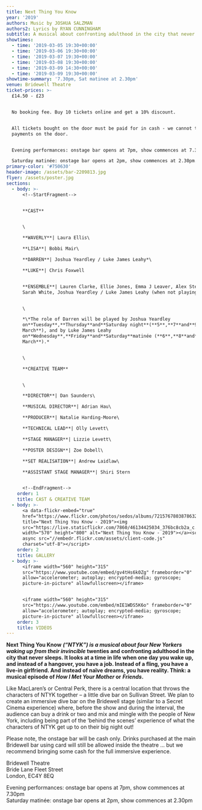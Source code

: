 ```yaml
---
title: Next Thing You Know
year: '2019'
authors: Music by JOSHUA SALZMAN
authors2: Lyrics by RYAN CUNNINGHAM
subtitle: A musical about confronting adulthood in the city that never sleeps
showtimes:
  - time: '2019-03-05 19:30+00:00'
  - time: '2019-03-06 19:30+00:00'
  - time: '2019-03-07 19:30+00:00'
  - time: '2019-03-08 19:30+00:00'
  - time: '2019-03-09 14:30+00:00'
  - time: '2019-03-09 19:30+00:00'
showtime-summary: '7.30pm, Sat matinee at 2.30pm'
venue: Bridewell Theatre
ticket-prices: >-
  £14.50 - £23


  No booking fee. Buy 10 tickets online and get a 10% discount.


  All tickets bought on the door must be paid for in cash - we cannot take card
  payments on the door.


  Evening performances: onstage bar opens at 7pm, show commences at 7.30pm.

  Saturday matinée: onstage bar opens at 2pm, show commences at 2.30pm.
primary-color: '#750630'
header-image: /assets/bar-2209813.jpg
flyer: /assets/poster.jpg
sections:
  - body: >-
      <!--StartFragment-->


      **CAST**


      \

      **WAVERLY**| Laura Ellis\

      **LISA**| Bobbi Mair\

      **DARREN**| Joshua Yeardley / Luke James Leahy*\

      **LUKE**| Chris Foxwell


      **ENSEMBLE**| Lauren Clarke, Ellie Jones, Emma J Leaver, Alex Stephenson,
      Sarah White, Joshua Yeardley / Luke James Leahy (when not playing Darren*)


      \

      *\*The role of Darren will be played by Joshua Yeardley
      on**Tuesday**,**Thursday**and**Saturday night**(**5**,**7**and**9
      March**), and by Luke James Leahy
      on**Wednesday**,**Friday**and**Saturday**matinée (**6**,**8**and**9
      March**).*


      \

      **CREATIVE TEAM**


      \

      **DIRECTOR**| Dan Saunders\

      **MUSICAL DIRECTOR**| Adrian Hau\

      **PRODUCER**| Natalie Harding-Moore\

      **TECHNICAL LEAD**| Olly Levett\

      **STAGE MANAGER**| Lizzie Levett\

      **POSTER DESIGN**| Zoe Dobell\

      **SET REALISATION**| Andrew Laidlaw\

      **ASSISTANT STAGE MANAGER**| Shiri Stern


      <!--EndFragment-->
    order: 1
    title: CAST & CREATIVE TEAM
  - body: >-
      <a data-flickr-embed="true"
      href="https://www.flickr.com/photos/sedos/albums/72157678038786328"
      title="Next Thing You Know - 2019"><img
      src="https://live.staticflickr.com/7860/46134425034_376bc8cb2a_c.jpg"
      width="570" height="800" alt="Next Thing You Know - 2019"></a><script
      async src="//embedr.flickr.com/assets/client-code.js"
      charset="utf-8"></script>
    order: 2
    title: GALLERY
  - body: >-
      <iframe width="560" height="315"
      src="https://www.youtube.com/embed/gv4tHs6k0Zg" frameborder="0"
      allow="accelerometer; autoplay; encrypted-media; gyroscope;
      picture-in-picture" allowfullscreen></iframe>


      <iframe width="560" height="315"
      src="https://www.youtube.com/embed/mIE1WDS5K6o" frameborder="0"
      allow="accelerometer; autoplay; encrypted-media; gyroscope;
      picture-in-picture" allowfullscreen></iframe>
    order: 3
    title: VIDEOS
---
```

**Next Thing You Know** ***(“NTYK”) is a musical about four New Yorkers waking up from their invincible* twenties and confronting adulthood in the city that never sleeps. It looks at a time in life when one day you wake up, and instead of a hangover, you have a job. Instead of a fling, you have a live-in girlfriend. And instead of naïve dreams, you have reality. Think: a musical episode of *How I Met Your Mother* or** ***Friends*.**

Like MacLaren’s or Central Perk, there is a central location that throws the characters of NTYK together – a little dive bar on Sullivan Street. We plan to create an immersive dive bar on the Bridewell stage (similar to a Secret Cinema experience) where, before the show and during the interval, the audience can buy a drink or two and mix and mingle with the people of New York, including being part of the ‘behind the scenes’ experience of what the characters of NTYK get up to on their big night out!

Please note, the onstage bar will be cash only. Drinks purchased at the main Bridewell bar using card will still be allowed inside the theatre ... but we recommend bringing some cash for the full immersive experience.

Bridewell Theatre  \
Bride Lane Fleet Street \
London, EC4Y 8EQ

Evening performances: onstage bar opens at 7pm, show commences at 7.30pm\
Saturday matinée: onstage bar opens at 2pm, show commences at 2.30pm
